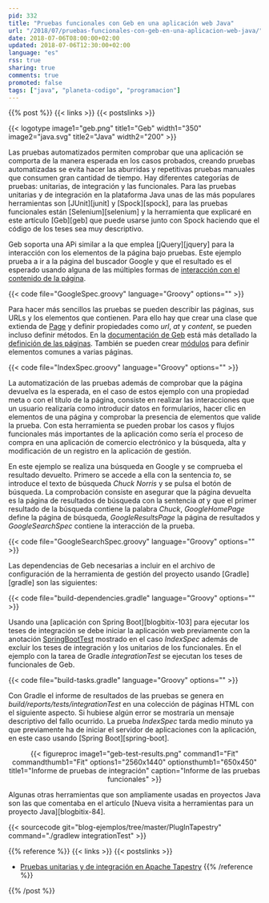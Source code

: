 ```yaml
---
pid: 332
title: "Pruebas funcionales con Geb en una aplicación web Java"
url: "/2018/07/pruebas-funcionales-con-geb-en-una-aplicacion-web-java/"
date: 2018-07-06T08:00:00+02:00
updated: 2018-07-06T12:30:00+02:00
language: "es"
rss: true
sharing: true
comments: true
promoted: false
tags: ["java", "planeta-codigo", "programacion"]
---
```


{{% post %}}
{{< links >}}
{{< postslinks >}}

{{< logotype image1="geb.png" title1="Geb" width1="350" image2="java.svg" title2="Java" width2="200" >}}

Las pruebas automatizados permiten comprobar que una aplicación se comporta de la manera esperada en los casos probados, creando pruebas automatizadas se evita hacer las aburridas y repetitivas pruebas manuales que consumen gran cantidad de tiempo. Hay diferentes categorías de pruebas: unitarias, de integración y las funcionales. Para las pruebas unitarias y de integración en la plataforma Java unas de las más populares herramientas son [JUnit][junit] y [Spock][spock], para las pruebas funcionales están [Selenium][selenium] y la herramienta que explicaré en este artículo [Geb][geb] que puede usarse junto con Spock haciendo que el código de los teses sea muy descriptivo.

Geb soporta una APi similar a la que emplea [jQuery][jquery] para la interacción con los elementos de la página bajo pruebas. Este ejemplo prueba a ir a la página del buscador Google y que el resultado es el esperado usando alguna de las múltiples formas de [interacción con el contenido de la página](http://www.gebish.org/manual/current/#navigator).

{{< code file="GoogleSpec.groovy" language="Groovy" options="" >}}

Para hacer más sencillos las pruebas se pueden describir las páginas, sus URLs y los elementos que contienen. Para ello hay que crear una clase que extienda de [Page](http://www.gebish.org/manual/current/api/geb/Page.html) y definir propiedades como _url_, _at_ y _content_, se pueden incluso definir métodos. En la [documentación de Geb](http://www.gebish.org/manual/current/) está más detallado la [definición de las páginas](http://www.gebish.org/manual/current/#pages). También se pueden crear [módulos](http://www.gebish.org/manual/current/#modules) para definir elementos comunes a varias páginas.

{{< code file="IndexSpec.groovy" language="Groovy" options="" >}}

La automatización de las pruebas además de comprobar que la página devuelva es la esperada, en el caso de estos ejemplo con una propiedad meta o con el título de la página, consiste en realizar las interacciones que un usuario realizaría como introducir datos en formularios, hacer clic en elementos de una página y comprobar la presencia de elementos que valide la prueba. Con esta herramienta se pueden probar los casos y flujos funcionales más importantes de la aplicación como sería el proceso de compra en una aplicación de comercio electrónico y la búsqueda, alta y modificación de un registro en la aplicación de gestión.

En este ejemplo se realiza una búsqueda en Google y se comprueba el resultado devuelto. Primero se accede a ella con la sentencia _to_, se introduce el texto de búsqueda _Chuck Norris_ y se pulsa el botón de búsqueda. La comprobación consiste en asegurar que la página devuelta es la página de resultados de búsqueda con la sentencia _at_ y que el primer resultado de la búsqueda contiene la palabra _Chuck_, _GoogleHomePage_ define la página de búsqueda, _GoogleResultsPage_ la página de resultados y _GoogleSearchSpec_ contiene la interacción de la prueba.

{{< code file="GoogleSearchSpec.groovy" language="Groovy" options="" >}}

Las dependencias de Geb necesarias a incluir en el archivo de configuración de la herramienta de gestión del proyecto usando [Gradle][gradle] son las siguientes:

{{< code file="build-dependencies.gradle" language="Groovy" options="" >}}

Usando una [aplicación con Spring Boot][blogbitix-103] para ejecutar los teses de integración se debe iniciar la aplicación web previamente con la anotación [SpringBootTest](https://docs.spring.io/spring-boot/docs/current/api/org/springframework/boot/test/context/SpringBootTest.html) mostrado en el caso _IndexSpec_ además de excluir los teses de integración y los unitarios de los funcionales. En el ejemplo con la tarea de Gradle _integrationTest_ se ejecutan los teses de funcionales de Geb.

{{< code file="build-tasks.gradle" language="Groovy" options="" >}}

Con Gradle el informe de resultados de las pruebas se genera en _build/reports/tests/integrationTest_ en una colección de páginas HTML con el siguiente aspecto. Si hubiese algún error se mostraría un mensaje descriptivo del fallo ocurrido. La prueba _IndexSpec_ tarda medio minuto ya que previamente ha de iniciar el servidor de aplicaciones con la aplicación, en este caso usando [Spring Boot][spring-boot].

<div class="media" style="text-align: center;">
    {{< figureproc
        image1="geb-test-results.png" command1="Fit" commandthumb1="Fit" options1="2560x1440" optionsthumb1="650x450" title1="Informe de pruebas de integración"
        caption="Informe de las pruebas funcionales" >}}
</div>

Algunas otras herramientas que son ampliamente usadas en proyectos Java son las que comentaba en el artículo [Nueva visita a herramientas para un proyecto Java][blogbitix-84].

{{< sourcecode git="blog-ejemplos/tree/master/PlugInTapestry" command="./gradlew integrationTest" >}}

{{% reference %}}
{{< links >}}
{{< postslinks >}}
* [Pruebas unitarias y de integración en Apache Tapestry](https://elblogdepicodev.blogspot.com.es/2013/06/pruebas-unitarias-y-de-integracion-en-apache-tapestry.html)
{{% /reference %}}

{{% /post %}}
